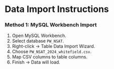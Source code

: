 # Data Import Instructions

### Method 1: MySQL Workbench Import
1. Open MySQL Workbench.
2. Select database `PW_NSAT`.
3. Right-click → Table Data Import Wizard.
4. Choose `PW_NSAT_2024_whitefield.csv`.
5. Map CSV columns to table columns.
6. Finish → Data will load.

